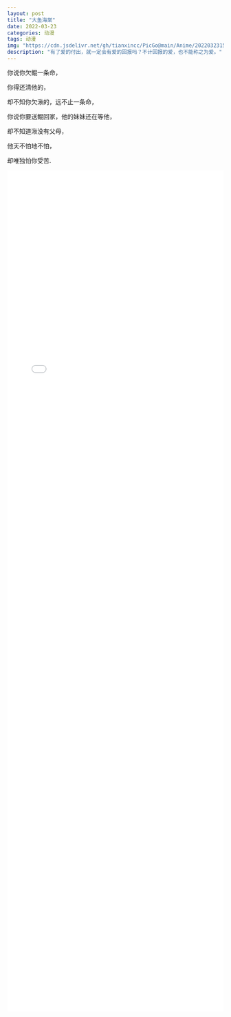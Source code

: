 ```yaml
---
layout: post
title: "大鱼海棠"
date: 2022-03-23
categories: 动漫
tags: 动漫
img: "https://cdn.jsdelivr.net/gh/tianxincc/PicGo@main/Anime/202203231505170.jpg"
description: "有了爱的付出，就一定会有爱的回报吗？不计回报的爱，也不能称之为爱。"
---   
```

你说你欠鲲一条命，

你得还清他的，

却不知你欠湫的，远不止一条命，

你说你要送鲲回家，他的妹妹还在等他，

却不知道湫没有父母，

他天不怕地不怕，

却唯独怕你受苦.

<iframe width="100%" height="50%" src="//player.bilibili.com/player.html?aid=682484483&bvid=BV1sU4y1d78z&cid=552834234&page=1" scrolling="no" border="0" frameborder="no" framespacing="0" allowfullscreen="true"> </iframe>

    
    
